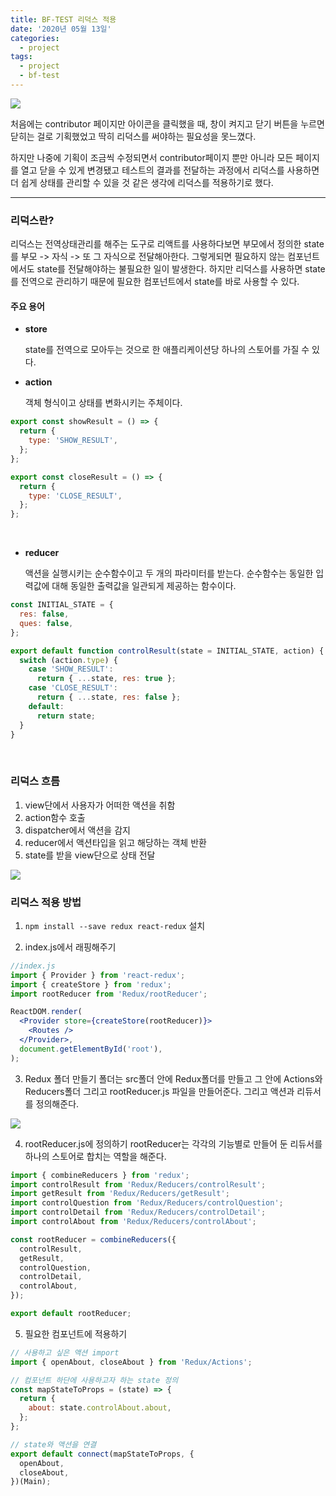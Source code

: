 ```yaml
---
title: BF-TEST 리덕스 적용
date: '2020년 05월 13일'
categories:
  - project
tags:
  - project
  - bf-test
---
```


![](https://images.velog.io/images/ppl8709/post/c7199502-dab3-4892-a2a8-87d074c627c8/main.png)

처음에는 contributor 페이지만 아이콘을 클릭했을 때, 창이 켜지고 닫기 버튼을 누르면 닫히는 걸로 기획했었고 딱히 리덕스를 써야하는 필요성을 못느꼈다.

하지만 나중에 기획이 조금씩 수정되면서 contributor페이지 뿐만 아니라 모든 페이지를 열고 닫을 수 있게 변경됐고 테스트의 결과를 전달하는 과정에서 리덕스를 사용하면 더 쉽게 상태를 관리할 수 있을 것 같은 생각에 리덕스를 적용하기로 했다.

---

### 리덕스란?

리덕스는 전역상태관리를 해주는 도구로 리액트를 사용하다보면 부모에서 정의한 state를 부모 -> 자식 -> 또 그 자식으로 전달해아한다. 그렇게되면 필요하지 않는 컴포넌트에서도 state를 전달해야하는 불필요한 일이 발생한다. 하지만 리덕스를 사용하면 state를 전역으로 관리하기 때문에 필요한 컴포넌트에서 state를 바로 사용할 수 있다.

#### 주요 용어

- **store**

  state를 전역으로 모아두는 것으로 한 애플리케이션당 하나의 스토어를 가질 수 있다.

- **action**

  객체 형식이고 상태를 변화시키는 주체이다.

```jsx
export const showResult = () => {
  return {
    type: 'SHOW_RESULT',
  };
};

export const closeResult = () => {
  return {
    type: 'CLOSE_RESULT',
  };
};
```

<br />

- **reducer**

  액션을 실행시키는 순수함수이고 두 개의 파라미터를 받는다. 순수함수는 동일한 입력값에 대해 동일한 출력값을 일관되게 제공하는 함수이다.

```jsx
const INITIAL_STATE = {
  res: false,
  ques: false,
};

export default function controlResult(state = INITIAL_STATE, action) {
  switch (action.type) {
    case 'SHOW_RESULT':
      return { ...state, res: true };
    case 'CLOSE_RESULT':
      return { ...state, res: false };
    default:
      return state;
  }
}
```

<br />

### 리덕스 흐름

1. view단에서 사용자가 어떠한 액션을 취함
2. action함수 호출
3. dispatcher에서 액션을 감지
4. reducer에서 액션타입을 읽고 해당하는 객체 반환
5. state를 받을 view단으로 상태 전달

![](https://res.cloudinary.com/practicaldev/image/fetch/s--m5BdPzhS--/c_limit%2Cf_auto%2Cfl_progressive%2Cq_66%2Cw_880/https://i.imgur.com/riadAin.gif)

### 리덕스 적용 방법

1. `npm install --save redux react-redux` 설치

2. index.js에서 래핑해주기

```jsx
//index.js
import { Provider } from 'react-redux';
import { createStore } from 'redux';
import rootReducer from 'Redux/rootReducer';

ReactDOM.render(
  <Provider store={createStore(rootReducer)}>
    <Routes />
  </Provider>,
  document.getElementById('root'),
);
```

3. Redux 폴더 만들기
   폴더는 src폴더 안에 Redux폴더를 만들고 그 안에 Actions와 Reducers폴더 그리고 rootReducer.js 파일을 만들어준다. 그리고 액션과 리듀서를 정의해준다.

![](https://images.velog.io/images/ppl8709/post/596905e8-7065-42dd-a1ed-7d8560b85b99/%E1%84%89%E1%85%B3%E1%84%8F%E1%85%B3%E1%84%85%E1%85%B5%E1%86%AB%E1%84%89%E1%85%A3%E1%86%BA%202020-05-03%20%E1%84%8B%E1%85%A9%E1%84%92%E1%85%AE%205.44.17.png)

4. rootReducer.js에 정의하기
   rootReducer는 각각의 기능별로 만들어 둔 리듀서를 하나의 스토어로 합치는 역할을 해준다.

```jsx
import { combineReducers } from 'redux';
import controlResult from 'Redux/Reducers/controlResult';
import getResult from 'Redux/Reducers/getResult';
import controlQuestion from 'Redux/Reducers/controlQuestion';
import controlDetail from 'Redux/Reducers/controlDetail';
import controlAbout from 'Redux/Reducers/controlAbout';

const rootReducer = combineReducers({
  controlResult,
  getResult,
  controlQuestion,
  controlDetail,
  controlAbout,
});

export default rootReducer;
```

5. 필요한 컴포넌트에 적용하기

```jsx
// 사용하고 싶은 액션 import
import { openAbout, closeAbout } from 'Redux/Actions';

// 컴포넌트 하단에 사용하고자 하는 state 정의
const mapStateToProps = (state) => {
  return {
    about: state.controlAbout.about,
  };
};

// state와 액션을 연결
export default connect(mapStateToProps, {
  openAbout,
  closeAbout,
})(Main);
```
